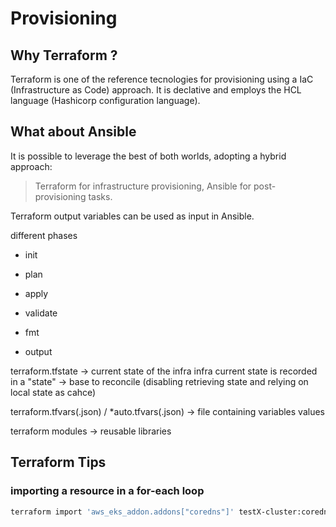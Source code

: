 # Provisioning

## Why Terraform ?

Terraform is one of the reference tecnologies for provisioning using a IaC (Infrastructure as Code) approach.
It is declative and employs the HCL language (Hashicorp configuration language).

## What about Ansible

It is possible to leverage the best of both worlds, adopting a hybrid approach:
> Terraform for infrastructure provisioning, Ansible for post-provisioning tasks.

Terraform output variables can be used as input in Ansible.

different phases
- init
- plan
- apply

- validate
- fmt
- output

terraform.tfstate -> current state of the infra
infra current state is recorded in a "state" -> base to reconcile (disabling retrieving state and relying on local state as cahce)

terraform.tfvars(.json) / *auto.tfvars(.json) -> file containing variables values

terraform modules -> reusable libraries

## Terraform Tips

### importing a resource in a for-each loop

```bash
terraform import 'aws_eks_addon.addons["coredns"]' testX-cluster:coredns
```
